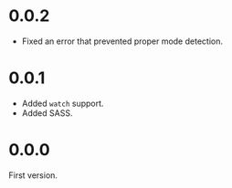 # 0.0.2
* Fixed an error that prevented proper mode detection.

# 0.0.1
* Added `watch` support.
* Added SASS.

# 0.0.0
First version.
